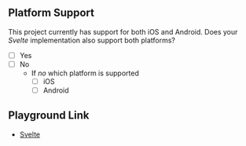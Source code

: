 ## Platform Support
This project currently has support for both iOS and Android. Does your _Svelte_ implementation also support both platforms?
- [ ] Yes
- [ ] No
  - If _no_ which platform is supported
    - [ ] iOS
    - [ ] Android

## Playground Link
- [Svelte](url)